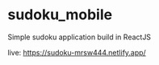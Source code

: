 # sudoku_mobile
Simple sudoku application build in ReactJS

live: https://sudoku-mrsw444.netlify.app/
